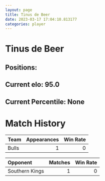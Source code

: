 ```yaml
---  
layout: page  
title: Tinus de Beer  
date: 2023-03-17 17:04:10.813177  
categories: player  
---
```

# Tinus de Beer

## Positions: 

## Current elo: 95.0

## Current Percentile: None

# Match History


| Team   |   Appearances |   Win Rate |
|:-------|--------------:|-----------:|
| Bulls  |             1 |          0 |

| Opponent       |   Matches |   Win Rate |
|:---------------|----------:|-----------:|
| Southern Kings |         1 |          0 |